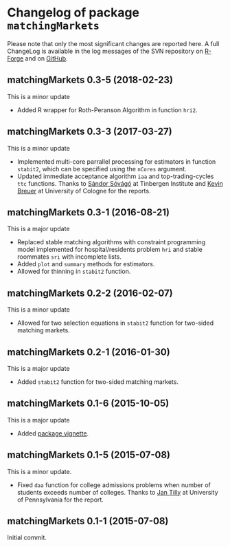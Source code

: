 # Changelog of package `matchingMarkets`

Please note that only the most significant changes are reported here.
A full ChangeLog is available in the log messages of the SVN repository
on [R-Forge](https://r-forge.r-project.org/scm/viewvc.php/?root=matchingmarkets)
and on [GitHub](https://github.com/thiloklein/matchingMarkets).


## matchingMarkets 0.3-5 (2018-02-23)

This is a minor update

* Added R wrapper for Roth-Peranson Algorithm in function `hri2`.

## matchingMarkets 0.3-3 (2017-03-27)

This is a minor update

* Implemented multi-core parrallel processing for estimators in function `stabit2`, which can be specified using the `nCores` argument.
* Updated immediate acceptance algorithm `iaa` and top-trading-cycles `ttc` functions. Thanks to [Sándor Sóvágó](http://www.tinbergen.nl/phd-student/sandor-s-sovago-2/) at Tinbergen Institute and [Kevin Breuer](http://economicdesign.uni-koeln.de/en/home/researchers/kevin-breuer/) at University of Cologne for the reports.

## matchingMarkets 0.3-1 (2016-08-21)

This is a major update

* Replaced stable matching algorithms with constraint programming model implemented for hospital/residents problem `hri` and stable roommates `sri` with incomplete lists.
* Added `plot` and `summary` methods for estimators.
* Allowed for thinning in `stabit2` function.

## matchingMarkets 0.2-2 (2016-02-07)

This is a minor update

* Allowed for two selection equations in `stabit2` function for two-sided matching markets. 


## matchingMarkets 0.2-1 (2016-01-30)

This is a major update

* Added `stabit2` function for two-sided matching markets. 


## matchingMarkets 0.1-6 (2015-10-05)

This is a major update

* Added [package vignette](https://CRAN.R-project.org/package=matchingMarkets/vignettes/matching.pdf). 


## matchingMarkets 0.1-5 (2015-07-08)

This is a minor update.

* Fixed `daa` function for college admissions problems when number of students exceeds number of colleges. Thanks to [Jan Tilly](http://jtilly.io/) at University of Pennsylvania for the report.

## matchingMarkets 0.1-1 (2015-07-08)

Initial commit.

